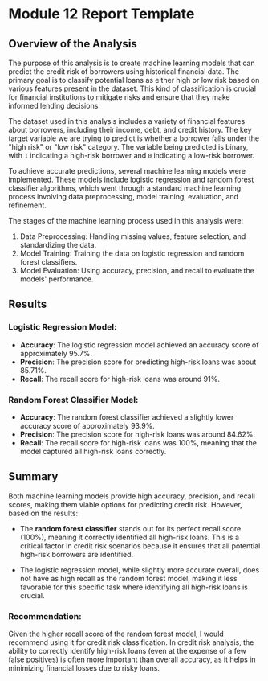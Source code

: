 # Module 12 Report Template

## Overview of the Analysis

The purpose of this analysis is to create machine learning models that can predict the credit risk of borrowers using historical financial data. The primary goal is to classify potential loans as either high or low risk based on various features present in the dataset. This kind of classification is crucial for financial institutions to mitigate risks and ensure that they make informed lending decisions.

The dataset used in this analysis includes a variety of financial features about borrowers, including their income, debt, and credit history. The key target variable we are trying to predict is whether a borrower falls under the "high risk" or "low risk" category. The variable being predicted is binary, with `1` indicating a high-risk borrower and `0` indicating a low-risk borrower.

To achieve accurate predictions, several machine learning models were implemented. These models include logistic regression and random forest classifier algorithms, which went through a standard machine learning process involving data preprocessing, model training, evaluation, and refinement.

The stages of the machine learning process used in this analysis were:

1. Data Preprocessing: Handling missing values, feature selection, and standardizing the data.
2. Model Training: Training the data on logistic regression and random forest classifiers.
3. Model Evaluation: Using accuracy, precision, and recall to evaluate the models' performance.

## Results

### Logistic Regression Model:

- **Accuracy**: The logistic regression model achieved an accuracy score of approximately 95.7%.
- **Precision**: The precision score for predicting high-risk loans was about 85.71%.
- **Recall**: The recall score for high-risk loans was around 91%.

### Random Forest Classifier Model:

- **Accuracy**: The random forest classifier achieved a slightly lower accuracy score of approximately 93.9%.
- **Precision**: The precision score for high-risk loans was around 84.62%.
- **Recall**: The recall score for high-risk loans was 100%, meaning that the model captured all high-risk loans correctly.

## Summary

Both machine learning models provide high accuracy, precision, and recall scores, making them viable options for predicting credit risk. However, based on the results:

- The **random forest classifier** stands out for its perfect recall score (100%), meaning it correctly identified all high-risk loans. This is a critical factor in credit risk scenarios because it ensures that all potential high-risk borrowers are identified.

- The logistic regression model, while slightly more accurate overall, does not have as high recall as the random forest model, making it less favorable for this specific task where identifying all high-risk loans is crucial.

### Recommendation:

Given the higher recall score of the random forest model, I would recommend using it for credit risk classification. In credit risk analysis, the ability to correctly identify high-risk loans (even at the expense of a few false positives) is often more important than overall accuracy, as it helps in minimizing financial losses due to risky loans.